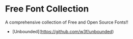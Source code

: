 # Free Font Collection
 A comprehensive collection of Free and Open Source Fonts!!

- [Unbounded[(https://github.com/w3f/unbounded) 
